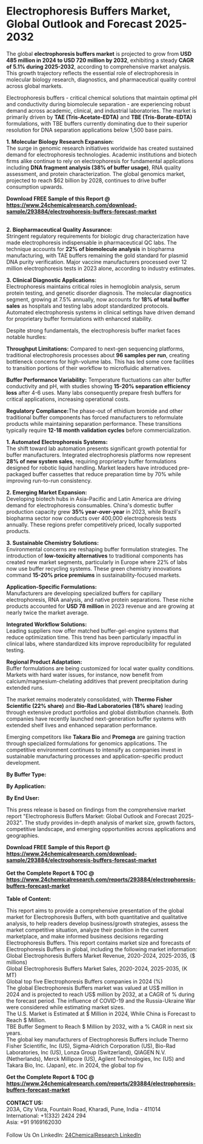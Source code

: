 <h1>Electrophoresis Buffers Market, Global Outlook and Forecast 2025-2032</h1><p>The global <strong>electrophoresis buffers market</strong> is projected to grow from <strong>USD 485 million in 2024 to USD 720 million by 2032</strong>, exhibiting a steady <strong>CAGR of 5.1% during 2025-2032</strong>, according to comprehensive market analysis. This growth trajectory reflects the essential role of electrophoresis in molecular biology research, diagnostics, and pharmaceutical quality control across global markets.</p><p>Electrophoresis buffers - critical chemical solutions that maintain optimal pH and conductivity during biomolecule separation - are experiencing robust demand across academic, clinical, and industrial laboratories. The market is primarily driven by <strong>TAE (Tris-Acetate-EDTA)</strong> and <strong>TBE (Tris-Borate-EDTA)</strong> formulations, with TBE buffers currently dominating due to their superior resolution for DNA separation applications below 1,500 base pairs.</p><p><strong>1. Molecular Biology Research Expansion:</strong><br>
The surge in genomic research initiatives worldwide has created sustained demand for electrophoresis technologies. Academic institutions and biotech firms alike continue to rely on electrophoresis for fundamental applications including <strong>DNA fragment analysis (38% of buffer usage)</strong>, RNA quality assessment, and protein characterization. The global genomics market, projected to reach $62 billion by 2028, continues to drive buffer consumption upwards.</p><div><b>Download FREE Sample of this Report @ 
            <a href="https://www.24chemicalresearch.com/download-sample/293884/electrophoresis-buffers-forecast-market">
            https://www.24chemicalresearch.com/download-sample/293884/electrophoresis-buffers-forecast-market</a></b></div><br><p><strong>2. Biopharmaceutical Quality Assurance:</strong><br>
Stringent regulatory requirements for biologic drug characterization have made electrophoresis indispensable in pharmaceutical QC labs. The technique accounts for <strong>22% of biomolecule analysis</strong> in biopharma manufacturing, with TAE buffers remaining the gold standard for plasmid DNA purity verification. Major vaccine manufacturers processed over 12 million electrophoresis tests in 2023 alone, according to industry estimates.</p><p><strong>3. Clinical Diagnostic Applications:</strong><br>
Electrophoresis maintains critical roles in hemoglobin analysis, serum protein testing, and genetic disorder diagnosis. The molecular diagnostics segment, growing at 7.5% annually, now accounts for <strong>18% of total buffer sales</strong> as hospitals and testing labs adopt standardized protocols. Automated electrophoresis systems in clinical settings have driven demand for proprietary buffer formulations with enhanced stability.</p><p>Despite strong fundamentals, the electrophoresis buffer market faces notable hurdles:</p><p><strong>Throughput Limitations:</strong> Compared to next-gen sequencing platforms, traditional electrophoresis processes about <strong>96 samples per run</strong>, creating bottleneck concerns for high-volume labs. This has led some core facilities to transition portions of their workflow to microfluidic alternatives.</p><p><strong>Buffer Performance Variability:</strong> Temperature fluctuations can alter buffer conductivity and pH, with studies showing <strong>15-20% separation efficiency loss</strong> after 4-6 uses. Many labs consequently prepare fresh buffers for critical applications, increasing operational costs.</p><p><strong>Regulatory Compliance:</strong>The phase-out of ethidium bromide and other traditional buffer components has forced manufacturers to reformulate products while maintaining separation performance. These transitions typically require <strong>12-18 month validation cycles</strong> before commercialization.</p><p><strong>1. Automated Electrophoresis Systems:</strong><br>
The shift toward lab automation presents significant growth potential for buffer manufacturers. Integrated electrophoresis platforms now represent <strong>28% of new system sales</strong>, requiring proprietary buffer formulations designed for robotic liquid handling. Market leaders have introduced pre-packaged buffer cassettes that reduce preparation time by 70% while improving run-to-run consistency.</p><p><strong>2. Emerging Market Expansion:</strong><br>
Developing biotech hubs in Asia-Pacific and Latin America are driving demand for electrophoresis consumables. China's domestic buffer production capacity grew <strong>35% year-over-year</strong> in 2023, while Brazil's biopharma sector now conducts over 400,000 electrophoresis tests annually. These regions prefer competitively priced, locally supported products.</p><p><strong>3. Sustainable Chemistry Solutions:</strong><br>
Environmental concerns are reshaping buffer formulation strategies. The introduction of <strong>low-toxicity alternatives</strong> to traditional components has created new market segments, particularly in Europe where 22% of labs now use buffer recycling systems. These green chemistry innovations command <strong>15-20% price premiums</strong> in sustainability-focused markets.</p><p><strong>Application-Specific Formulations:</strong><br>
	Manufacturers are developing specialized buffers for capillary electrophoresis, RNA analysis, and native protein separations. These niche products accounted for <strong>USD 78 million</strong> in 2023 revenue and are growing at nearly twice the market average.</p><p><strong>Integrated Workflow Solutions:</strong><br>
	Leading suppliers now offer matched buffer-gel-engine systems that reduce optimization time. This trend has been particularly impactful in clinical labs, where standardized kits improve reproducibility for regulated testing.</p><p><strong>Regional Product Adaptation:</strong><br>
	Buffer formulations are being customized for local water quality conditions. Markets with hard water issues, for instance, now benefit from calcium/magnesium-chelating additives that prevent precipitation during extended runs.</p><p>The market remains moderately consolidated, with <strong>Thermo Fisher Scientific (22% share)</strong> and <strong>Bio-Rad Laboratories (18% share)</strong> leading through extensive product portfolios and global distribution channels. Both companies have recently launched next-generation buffer systems with extended shelf lives and enhanced separation performance.</p><p>Emerging competitors like <strong>Takara Bio</strong> and <strong>Promega</strong> are gaining traction through specialized formulations for genomics applications. The competitive environment continues to intensify as companies invest in sustainable manufacturing processes and application-specific product development.</p><p><strong>By Buffer Type:</strong></p><p><strong>By Application:</strong></p><p><strong>By End User:</strong></p><p>This press release is based on findings from the comprehensive market report "Electrophoresis Buffers Market: Global Outlook and Forecast 2025-2032". The study provides in-depth analysis of market size, growth factors, competitive landscape, and emerging opportunities across applications and geographies.</p><div><b>Download FREE Sample of this Report @ 
            <a href="https://www.24chemicalresearch.com/download-sample/293884/electrophoresis-buffers-forecast-market">
            https://www.24chemicalresearch.com/download-sample/293884/electrophoresis-buffers-forecast-market</a></b></div><br><div><b>Get the Complete Report & TOC @ 
            <a href="https://www.24chemicalresearch.com/reports/293884/electrophoresis-buffers-forecast-market">
            https://www.24chemicalresearch.com/reports/293884/electrophoresis-buffers-forecast-market</a></b></div><br>
            <b>Table of Content:</b><p>This report aims to provide a comprehensive presentation of the global market for Electrophoresis Buffers, with both quantitative and qualitative analysis, to help readers develop business/growth strategies, assess the market competitive situation, analyze their position in the current marketplace, and make informed business decisions regarding Electrophoresis Buffers. This report contains market size and forecasts of Electrophoresis Buffers in global, including the following market information:<br />
Global Electrophoresis Buffers Market Revenue, 2020-2024, 2025-2035, ($ millions)<br />
Global Electrophoresis Buffers Market Sales, 2020-2024, 2025-2035, (K MT)<br />
Global top five Electrophoresis Buffers companies in 2024 (%)<br />
The global Electrophoresis Buffers market was valued at US$ million in 2024 and is projected to reach US$ million by 2032, at a CAGR of % during the forecast period. The influence of COVID-19 and the Russia-Ukraine War were considered while estimating market sizes.<br />
The U.S. Market is Estimated at $ Million in 2024, While China is Forecast to Reach $ Million.<br />
TBE Buffer Segment to Reach $ Million by 2032, with a % CAGR in next six years.<br />
The global key manufacturers of Electrophoresis Buffers include Thermo Fisher Scientific, Inc (US), Sigma-Aldrich Corporation (US), Bio-Rad Laboratories, Inc (US), Lonza Group (Switzerland), QIAGEN N.V. (Netherlands), Merck Millipore (US), Agilent Technologies, Inc (US) and Takara Bio, Inc. (Japan), etc. in 2024, the global top fiv</p><div><b>Get the Complete Report & TOC @ 
            <a href="https://www.24chemicalresearch.com/reports/293884/electrophoresis-buffers-forecast-market">
            https://www.24chemicalresearch.com/reports/293884/electrophoresis-buffers-forecast-market</a></b></div><br><b>CONTACT US:</b><br>
            203A, City Vista, Fountain Road, Kharadi, Pune, India - 411014<br>
            International: +1(332) 2424 294<br>
            Asia: +91 9169162030 <br><br>
            Follow Us On LinkedIn: <a href="https://www.linkedin.com/company/24chemicalresearch/">24ChemicalResearch LinkedIn</a>